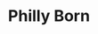 ---
pid: CH532
title: Philly Born
location_transcription: Center City
zipcode: '19138'
outside_phl: 
neighborhood: West Oak Lane
age: '36'
age_range: 30-39
instagram: 
image_file_name: CH_532.jpg
proposal_transcription: Dedicated to those of us whom were born here
topic: Philadelphia
topic_summary: '0'
type: Other No Form
keywords_other: 
credit: 
image_labels: |-
  Liberty Bell is pregnant
  Baby Liberty Bell LOL
twitter: 
facebook: 
permalink: "/monuments/ch532/"
layout: item-page
---